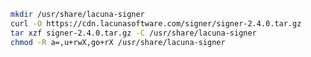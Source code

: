 ﻿```sh
mkdir /usr/share/lacuna-signer
curl -O https://cdn.lacunasoftware.com/signer/signer-2.4.0.tar.gz
tar xzf signer-2.4.0.tar.gz -C /usr/share/lacuna-signer
chmod -R a=,u+rwX,go+rX /usr/share/lacuna-signer
```
